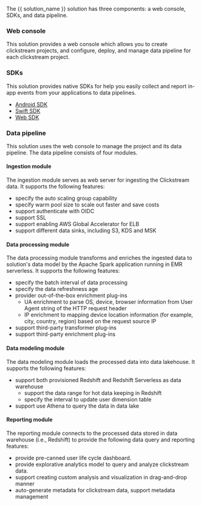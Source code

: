 The {{ solution_name }} solution has three components: a web console, SDKs, and data pipeline.

### Web console

This solution provides a web console which allows you to create clickstream projects, and configure, deploy, and manage  data pipeline for each clickstream project.

### SDKs

This solution provides native SDKs for help you easily collect and report in-app events from your applications to data pipelines.

- [Android SDK][clickstream-andriod]
- [Swift SDK][clickstream-swift]
- [Web SDK][clickstream-web]

### Data pipeline

This solution uses the web console to manage the project and its data pipeline. The data pipeline consists of four modules.

#### Ingestion module

The ingestion module serves as web server for ingesting the Clickstream data. It supports the following features:

- specify the auto scaling group capability
- specify warm pool size to scale out faster and save costs
- support authenticate with OIDC
- support SSL
- support enabling AWS Global Accelerator for ELB
- support different data sinks, including S3, KDS and MSK

#### Data processing module

The data processing module transforms and enriches the ingested data to solution's data model by the Apache Spark application running in EMR serverless. It supports the following features:

- specify the batch interval of data processing
- specify the data refreshness age
- provider out-of-the-box enrichment plug-ins
  - UA enrichment to parse OS, device, browser information from User Agent string of the HTTP request header
  - IP enrichment to mapping device location information (for example, city, country, region) based on the request source IP
- support third-party transformer plug-ins
- support third-party enrichment plug-ins

#### Data modeling module

The data modeling module loads the processed data into data lakehouse. It supports the following features:

- support both provisioned Redshift and Redshift Serverless as data warehouse
  - support the data range for hot data keeping in Redshift
  - specify the interval to update user dimension table
- support use Athena to query the data in data lake

#### Reporting module

The reporting module connects to the processed data stored in data warehouse (i.e., Redshift) to provide the following data query and reporting features:

- provide pre-canned user life cycle dashboard.
- provide explorative analytics model to query and analyze clickstream data.
- support creating custom analysis and visualization in drag-and-drop manner
- auto-generate metadata for clickstream data, support metadata management

[clickstream-swift]: https://github.com/awslabs/clickstream-swift
[clickstream-andriod]: https://github.com/awslabs/clickstream-android
[clickstream-web]: https://github.com/awslabs/clickstream-web
[clickstream-javascript]: https://github.com/awslabs/clickstream-javascript
